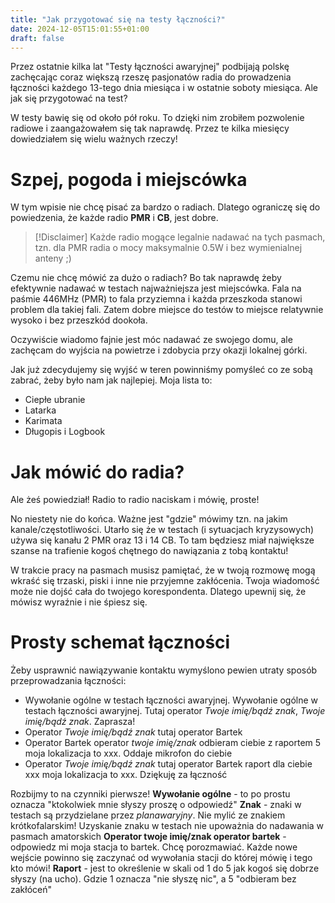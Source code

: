 ```yaml
---
title: "Jak przygotować się na testy łączności?"
date: 2024-12-05T15:01:55+01:00
draft: false
---
```


Przez ostatnie kilka lat "Testy łączności awaryjnej" podbijają polskę zachęcając coraz większą rzeszę pasjonatów radia do prowadzenia łączności każdego 13-tego dnia miesiąca i w ostatnie soboty miesiąca. Ale jak się przygotować na test?

W testy bawię się od około pół roku. To dzięki nim zrobiłem pozwolenie radiowe i zaangażowałem się tak naprawdę. Przez te kilka miesięcy dowiedziałem się wielu ważnych rzeczy!

# Szpej, pogoda i miejscówka
W tym wpisie nie chcę pisać za bardzo o radiach. Dlatego ograniczę się do powiedzenia, że każde radio **PMR** i **CB**, jest dobre.

> [!Disclaimer]
> Każde radio mogące legalnie nadawać na tych pasmach, tzn. dla PMR radia o mocy maksymalnie 0.5W i bez wymienialnej anteny ;)

Czemu nie chcę mówić za dużo o radiach? Bo tak naprawdę żeby efektywnie nadawać w testach najważniejsza jest miejscówka. Fala na paśmie 446MHz (PMR) to fala przyziemna i każda przeszkoda stanowi problem dla takiej fali. Zatem dobre miejsce do testów to miejsce relatywnie wysoko i bez przeszkód dookoła.

Oczywiście wiadomo fajnie jest móc nadawać ze swojego domu, ale zachęcam do wyjścia na powietrze i zdobycia przy okazji lokalnej górki.

Jak już zdecydujemy się wyjść w teren powinniśmy pomyśleć co ze sobą zabrać, żeby było nam jak najlepiej. Moja lista to:
- Ciepłe ubranie
- Latarka
- Karimata
- Długopis i Logbook

# Jak mówić do radia?
Ale żeś powiedział! Radio to radio naciskam i mówię, proste!

No niestety nie do końca. Ważne jest "gdzie" mówimy tzn. na jakim kanale/częstotliwości. Utarło się że w testach (i sytuacjach kryzysowych) używa się kanału 2 PMR oraz 13 i 14 CB. To tam będziesz miał największe szanse na trafienie kogoś chętnego do nawiązania z tobą kontaktu! 

W trakcie pracy na pasmach musisz pamiętać, że w twoją rozmowę mogą wkraść się trzaski, piski i inne nie przyjemne zakłócenia. Twoja wiadomość może nie dojść cała do twojego korespondenta. Dlatego upewnij się, że mówisz wyraźnie i nie śpiesz się. 

# Prosty schemat łączności
Żeby usprawnić nawiązywanie kontaktu wymyślono pewien utraty sposób przeprowadzania łączności:
- Wywołanie ogólne w testach łączności awaryjnej. Wywołanie ogólne w testach łączności awaryjnej. Tutaj operator *Twoje imię/bądź znak*, *Twoje imię/bądź znak*. Zaprasza!
- Operator *Twoje imię/bądź znak* tutaj operator Bartek
- Operator Bartek operator *twoje imię/znak* odbieram ciebie z raportem 5 moja lokalizacja to xxx. Oddaje mikrofon do ciebie
- Operator *Twoje imię/bądź znak* tutaj operator Bartek raport dla ciebie xxx moja lokalizacja to xxx. Dziękuję za łączność

Rozbijmy to na czynniki pierwsze! 
**Wywołanie ogólne** - to po prostu oznacza "ktokolwiek mnie słyszy proszę o odpowiedź"
**Znak** - znaki w testach są przydzielane przez *planawaryjny*. Nie mylić ze znakiem krótkofalarskim! Uzyskanie znaku w testach nie upoważnia do nadawania w pasmach amatorskich
**Operator twoje imię/znak operator bartek** - odpowiedz mi moja stacja to bartek. Chcę porozmawiać. Każde nowe wejście powinno się zaczynać od wywołania stacji do której mówię i tego kto mówi!
**Raport** - jest to określenie w skali od 1 do 5 jak kogoś się dobrze słyszy (na ucho). Gdzie 1 oznacza "nie słyszę nic", a 5 "odbieram bez zakłóceń"


